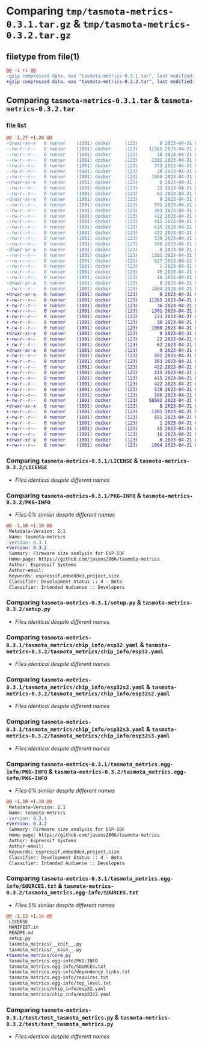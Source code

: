 # Comparing `tmp/tasmota-metrics-0.3.1.tar.gz` & `tmp/tasmota-metrics-0.3.2.tar.gz`

## filetype from file(1)

```diff
@@ -1 +1 @@
-gzip compressed data, was "tasmota-metrics-0.3.1.tar", last modified: Fri Apr 21 09:44:42 2023, max compression
+gzip compressed data, was "tasmota-metrics-0.3.2.tar", last modified: Fri Apr 21 09:58:04 2023, max compression
```

## Comparing `tasmota-metrics-0.3.1.tar` & `tasmota-metrics-0.3.2.tar`

### file list

```diff
@@ -1,27 +1,28 @@
-drwxr-xr-x   0 runner    (1001) docker     (123)        0 2023-04-21 09:44:42.603522 tasmota-metrics-0.3.1/
--rw-r--r--   0 runner    (1001) docker     (123)    11365 2023-04-21 09:44:23.000000 tasmota-metrics-0.3.1/LICENSE
--rw-r--r--   0 runner    (1001) docker     (123)       36 2023-04-21 09:44:23.000000 tasmota-metrics-0.3.1/MANIFEST.in
--rw-r--r--   0 runner    (1001) docker     (123)     1301 2023-04-21 09:44:42.603522 tasmota-metrics-0.3.1/PKG-INFO
--rw-r--r--   0 runner    (1001) docker     (123)      273 2023-04-21 09:44:23.000000 tasmota-metrics-0.3.1/README.md
--rw-r--r--   0 runner    (1001) docker     (123)       38 2023-04-21 09:44:42.603522 tasmota-metrics-0.3.1/setup.cfg
--rw-r--r--   0 runner    (1001) docker     (123)     1960 2023-04-21 09:44:23.000000 tasmota-metrics-0.3.1/setup.py
-drwxr-xr-x   0 runner    (1001) docker     (123)        0 2023-04-21 09:44:42.599521 tasmota-metrics-0.3.1/tasmota_metrics/
--rw-r--r--   0 runner    (1001) docker     (123)       22 2023-04-21 09:44:23.000000 tasmota-metrics-0.3.1/tasmota_metrics/__init__.py
--rw-r--r--   0 runner    (1001) docker     (123)       62 2023-04-21 09:44:23.000000 tasmota-metrics-0.3.1/tasmota_metrics/__main__.py
-drwxr-xr-x   0 runner    (1001) docker     (123)        0 2023-04-21 09:44:42.603522 tasmota-metrics-0.3.1/tasmota_metrics/chip_info/
--rw-r--r--   0 runner    (1001) docker     (123)      591 2023-04-21 09:44:23.000000 tasmota-metrics-0.3.1/tasmota_metrics/chip_info/esp32.yaml
--rw-r--r--   0 runner    (1001) docker     (123)      363 2023-04-21 09:44:23.000000 tasmota-metrics-0.3.1/tasmota_metrics/chip_info/esp32c2.yaml
--rw-r--r--   0 runner    (1001) docker     (123)      422 2023-04-21 09:44:23.000000 tasmota-metrics-0.3.1/tasmota_metrics/chip_info/esp32c3.yaml
--rw-r--r--   0 runner    (1001) docker     (123)      415 2023-04-21 09:44:23.000000 tasmota-metrics-0.3.1/tasmota_metrics/chip_info/esp32c6.yaml
--rw-r--r--   0 runner    (1001) docker     (123)      415 2023-04-21 09:44:23.000000 tasmota-metrics-0.3.1/tasmota_metrics/chip_info/esp32h2.yaml
--rw-r--r--   0 runner    (1001) docker     (123)      422 2023-04-21 09:44:23.000000 tasmota-metrics-0.3.1/tasmota_metrics/chip_info/esp32h4.yaml
--rw-r--r--   0 runner    (1001) docker     (123)      539 2023-04-21 09:44:23.000000 tasmota-metrics-0.3.1/tasmota_metrics/chip_info/esp32s2.yaml
--rw-r--r--   0 runner    (1001) docker     (123)      586 2023-04-21 09:44:23.000000 tasmota-metrics-0.3.1/tasmota_metrics/chip_info/esp32s3.yaml
-drwxr-xr-x   0 runner    (1001) docker     (123)        0 2023-04-21 09:44:42.599521 tasmota-metrics-0.3.1/tasmota_metrics.egg-info/
--rw-r--r--   0 runner    (1001) docker     (123)     1301 2023-04-21 09:44:42.000000 tasmota-metrics-0.3.1/tasmota_metrics.egg-info/PKG-INFO
--rw-r--r--   0 runner    (1001) docker     (123)      627 2023-04-21 09:44:42.000000 tasmota-metrics-0.3.1/tasmota_metrics.egg-info/SOURCES.txt
--rw-r--r--   0 runner    (1001) docker     (123)        1 2023-04-21 09:44:42.000000 tasmota-metrics-0.3.1/tasmota_metrics.egg-info/dependency_links.txt
--rw-r--r--   0 runner    (1001) docker     (123)       45 2023-04-21 09:44:42.000000 tasmota-metrics-0.3.1/tasmota_metrics.egg-info/requires.txt
--rw-r--r--   0 runner    (1001) docker     (123)       16 2023-04-21 09:44:42.000000 tasmota-metrics-0.3.1/tasmota_metrics.egg-info/top_level.txt
-drwxr-xr-x   0 runner    (1001) docker     (123)        0 2023-04-21 09:44:42.603522 tasmota-metrics-0.3.1/test/
--rw-r--r--   0 runner    (1001) docker     (123)     1064 2023-04-21 09:44:23.000000 tasmota-metrics-0.3.1/test/test_tasmota_metrics.py
+drwxr-xr-x   0 runner    (1001) docker     (123)        0 2023-04-21 09:58:04.364274 tasmota-metrics-0.3.2/
+-rw-r--r--   0 runner    (1001) docker     (123)    11365 2023-04-21 09:57:45.000000 tasmota-metrics-0.3.2/LICENSE
+-rw-r--r--   0 runner    (1001) docker     (123)       36 2023-04-21 09:57:45.000000 tasmota-metrics-0.3.2/MANIFEST.in
+-rw-r--r--   0 runner    (1001) docker     (123)     1301 2023-04-21 09:58:04.364274 tasmota-metrics-0.3.2/PKG-INFO
+-rw-r--r--   0 runner    (1001) docker     (123)      273 2023-04-21 09:57:45.000000 tasmota-metrics-0.3.2/README.md
+-rw-r--r--   0 runner    (1001) docker     (123)       38 2023-04-21 09:58:04.364274 tasmota-metrics-0.3.2/setup.cfg
+-rw-r--r--   0 runner    (1001) docker     (123)     1960 2023-04-21 09:57:45.000000 tasmota-metrics-0.3.2/setup.py
+drwxr-xr-x   0 runner    (1001) docker     (123)        0 2023-04-21 09:58:04.356273 tasmota-metrics-0.3.2/tasmota_metrics/
+-rw-r--r--   0 runner    (1001) docker     (123)       22 2023-04-21 09:57:45.000000 tasmota-metrics-0.3.2/tasmota_metrics/__init__.py
+-rw-r--r--   0 runner    (1001) docker     (123)       62 2023-04-21 09:57:45.000000 tasmota-metrics-0.3.2/tasmota_metrics/__main__.py
+drwxr-xr-x   0 runner    (1001) docker     (123)        0 2023-04-21 09:58:04.364274 tasmota-metrics-0.3.2/tasmota_metrics/chip_info/
+-rw-r--r--   0 runner    (1001) docker     (123)      591 2023-04-21 09:57:45.000000 tasmota-metrics-0.3.2/tasmota_metrics/chip_info/esp32.yaml
+-rw-r--r--   0 runner    (1001) docker     (123)      363 2023-04-21 09:57:45.000000 tasmota-metrics-0.3.2/tasmota_metrics/chip_info/esp32c2.yaml
+-rw-r--r--   0 runner    (1001) docker     (123)      422 2023-04-21 09:57:45.000000 tasmota-metrics-0.3.2/tasmota_metrics/chip_info/esp32c3.yaml
+-rw-r--r--   0 runner    (1001) docker     (123)      415 2023-04-21 09:57:45.000000 tasmota-metrics-0.3.2/tasmota_metrics/chip_info/esp32c6.yaml
+-rw-r--r--   0 runner    (1001) docker     (123)      415 2023-04-21 09:57:45.000000 tasmota-metrics-0.3.2/tasmota_metrics/chip_info/esp32h2.yaml
+-rw-r--r--   0 runner    (1001) docker     (123)      422 2023-04-21 09:57:45.000000 tasmota-metrics-0.3.2/tasmota_metrics/chip_info/esp32h4.yaml
+-rw-r--r--   0 runner    (1001) docker     (123)      539 2023-04-21 09:57:45.000000 tasmota-metrics-0.3.2/tasmota_metrics/chip_info/esp32s2.yaml
+-rw-r--r--   0 runner    (1001) docker     (123)      586 2023-04-21 09:57:45.000000 tasmota-metrics-0.3.2/tasmota_metrics/chip_info/esp32s3.yaml
+-rw-r--r--   0 runner    (1001) docker     (123)    56582 2023-04-21 09:57:45.000000 tasmota-metrics-0.3.2/tasmota_metrics/core.py
+drwxr-xr-x   0 runner    (1001) docker     (123)        0 2023-04-21 09:58:04.360273 tasmota-metrics-0.3.2/tasmota_metrics.egg-info/
+-rw-r--r--   0 runner    (1001) docker     (123)     1301 2023-04-21 09:58:04.000000 tasmota-metrics-0.3.2/tasmota_metrics.egg-info/PKG-INFO
+-rw-r--r--   0 runner    (1001) docker     (123)      651 2023-04-21 09:58:04.000000 tasmota-metrics-0.3.2/tasmota_metrics.egg-info/SOURCES.txt
+-rw-r--r--   0 runner    (1001) docker     (123)        1 2023-04-21 09:58:04.000000 tasmota-metrics-0.3.2/tasmota_metrics.egg-info/dependency_links.txt
+-rw-r--r--   0 runner    (1001) docker     (123)       45 2023-04-21 09:58:04.000000 tasmota-metrics-0.3.2/tasmota_metrics.egg-info/requires.txt
+-rw-r--r--   0 runner    (1001) docker     (123)       16 2023-04-21 09:58:04.000000 tasmota-metrics-0.3.2/tasmota_metrics.egg-info/top_level.txt
+drwxr-xr-x   0 runner    (1001) docker     (123)        0 2023-04-21 09:58:04.364274 tasmota-metrics-0.3.2/test/
+-rw-r--r--   0 runner    (1001) docker     (123)     1064 2023-04-21 09:57:45.000000 tasmota-metrics-0.3.2/test/test_tasmota_metrics.py
```

### Comparing `tasmota-metrics-0.3.1/LICENSE` & `tasmota-metrics-0.3.2/LICENSE`

 * *Files identical despite different names*

### Comparing `tasmota-metrics-0.3.1/PKG-INFO` & `tasmota-metrics-0.3.2/PKG-INFO`

 * *Files 0% similar despite different names*

```diff
@@ -1,10 +1,10 @@
 Metadata-Version: 2.1
 Name: tasmota-metrics
-Version: 0.3.1
+Version: 0.3.2
 Summary: Firmware size analysis for ESP-IDF
 Home-page: https://github.com/jasons2866/tasmota-metrics
 Author: Espressif Systems
 Author-email: 
 Keywords: espressif,embedded,project,size
 Classifier: Development Status :: 4 - Beta
 Classifier: Intended Audience :: Developers
```

### Comparing `tasmota-metrics-0.3.1/setup.py` & `tasmota-metrics-0.3.2/setup.py`

 * *Files identical despite different names*

### Comparing `tasmota-metrics-0.3.1/tasmota_metrics/chip_info/esp32.yaml` & `tasmota-metrics-0.3.2/tasmota_metrics/chip_info/esp32.yaml`

 * *Files identical despite different names*

### Comparing `tasmota-metrics-0.3.1/tasmota_metrics/chip_info/esp32s2.yaml` & `tasmota-metrics-0.3.2/tasmota_metrics/chip_info/esp32s2.yaml`

 * *Files identical despite different names*

### Comparing `tasmota-metrics-0.3.1/tasmota_metrics/chip_info/esp32s3.yaml` & `tasmota-metrics-0.3.2/tasmota_metrics/chip_info/esp32s3.yaml`

 * *Files identical despite different names*

### Comparing `tasmota-metrics-0.3.1/tasmota_metrics.egg-info/PKG-INFO` & `tasmota-metrics-0.3.2/tasmota_metrics.egg-info/PKG-INFO`

 * *Files 0% similar despite different names*

```diff
@@ -1,10 +1,10 @@
 Metadata-Version: 2.1
 Name: tasmota-metrics
-Version: 0.3.1
+Version: 0.3.2
 Summary: Firmware size analysis for ESP-IDF
 Home-page: https://github.com/jasons2866/tasmota-metrics
 Author: Espressif Systems
 Author-email: 
 Keywords: espressif,embedded,project,size
 Classifier: Development Status :: 4 - Beta
 Classifier: Intended Audience :: Developers
```

### Comparing `tasmota-metrics-0.3.1/tasmota_metrics.egg-info/SOURCES.txt` & `tasmota-metrics-0.3.2/tasmota_metrics.egg-info/SOURCES.txt`

 * *Files 5% similar despite different names*

```diff
@@ -1,13 +1,14 @@
 LICENSE
 MANIFEST.in
 README.md
 setup.py
 tasmota_metrics/__init__.py
 tasmota_metrics/__main__.py
+tasmota_metrics/core.py
 tasmota_metrics.egg-info/PKG-INFO
 tasmota_metrics.egg-info/SOURCES.txt
 tasmota_metrics.egg-info/dependency_links.txt
 tasmota_metrics.egg-info/requires.txt
 tasmota_metrics.egg-info/top_level.txt
 tasmota_metrics/chip_info/esp32.yaml
 tasmota_metrics/chip_info/esp32c2.yaml
```

### Comparing `tasmota-metrics-0.3.1/test/test_tasmota_metrics.py` & `tasmota-metrics-0.3.2/test/test_tasmota_metrics.py`

 * *Files identical despite different names*

